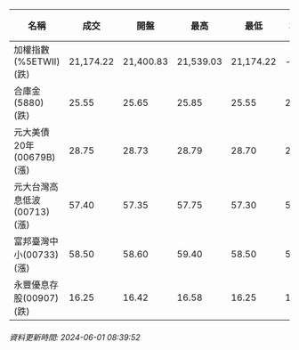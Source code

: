 | 名稱 | 成交 | 開盤 | 最高 | 最低 | 均價 | 成交金額(億) | 昨收 | 漲跌幅 | 漲跌 | 總量 | 昨量 | 振幅 |
| -------- | -------- | -------- | -------- |-------- | -------- | -------- |-------- |-------- |-------- | -------- | -------- |-------- |
|加權指數(%5ETWII) (跌)|21,174.22|21,400.83|21,539.03|21,174.22|-|6,649.40|21,364.48|0.89%|190.26|11,751,636|0|1.71%|
|合庫金(5880) (跌)|25.55|25.65|25.85|25.55|25.61|17.82|25.70|0.58%|0.15|69,595|25,334|1.17%|
|元大美債20年(00679B) (漲)|28.75|28.73|28.79|28.70|28.75|14.37|28.50|0.88%|0.25|49,968|70,579|0.32%|
|元大台灣高息低波(00713) (漲)|57.40|57.35|57.75|57.30|57.50|2.45|57.20|0.35%|0.20|4,263|6,033|0.79%|
|富邦臺灣中小(00733) (漲)|58.50|58.60|59.40|58.50|58.91|1.38|58.40|0.17%|0.10|2,351|1,727|1.54%|
|永豐優息存股(00907) (跌)|16.25|16.42|16.58|16.25|16.38|1.57|16.29|0.25%|0.04|9,600|1,836|2.03%|
###### 資料更新時間: 2024-06-01 08:39:52